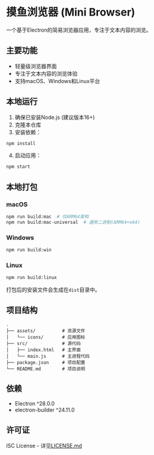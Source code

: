 # 摸鱼浏览器 (Mini Browser)

一个基于Electron的简易浏览器应用，专注于文本内容的浏览。

## 主要功能
- 轻量级浏览器界面
- 专注于文本内容的浏览体验
- 支持macOS、Windows和Linux平台

## 本地运行

1. 确保已安装Node.js (建议版本16+)
2. 克隆本仓库
3. 安装依赖：
```bash
npm install
```
4. 启动应用：
```bash
npm start
```

## 本地打包

### macOS
```bash
npm run build:mac  # 仅ARM64架构
npm run build:mac-universal  # 通用二进制(ARM64+x64)
```

### Windows
```bash
npm run build:win
```

### Linux
```bash
npm run build:linux
```

打包后的安装文件会生成在`dist`目录中。

## 项目结构
```
.
├── assets/          # 资源文件
│   └── icons/       # 应用图标
├── src/             # 源代码
│   ├── index.html   # 主界面
│   └── main.js      # 主进程代码
├── package.json     # 项目配置
└── README.md        # 项目说明
```

## 依赖
- Electron ^28.0.0
- electron-builder ^24.11.0

## 许可证
ISC License - 详见[LICENSE.md](LICENSE.md)